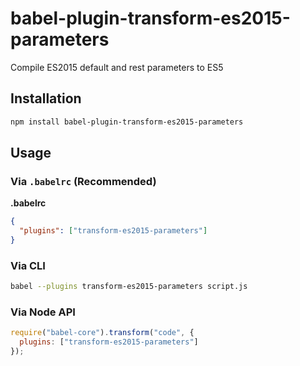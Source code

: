 # babel-plugin-transform-es2015-parameters

Compile ES2015 default and rest parameters to ES5

## Installation

```sh
npm install babel-plugin-transform-es2015-parameters
```

## Usage

### Via `.babelrc` (Recommended)

**.babelrc**

```json
{
  "plugins": ["transform-es2015-parameters"]
}
```

### Via CLI

```sh
babel --plugins transform-es2015-parameters script.js
```

### Via Node API

```javascript
require("babel-core").transform("code", {
  plugins: ["transform-es2015-parameters"]
});
```
